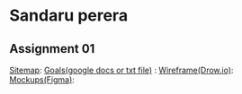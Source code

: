 # Sandaru perera

## Assignment 01
[Sitemap](https://www.gloomaps.com/26ZeegbYDi):
[Goals(google docs or txt file)](https://docs.google.com/document/d/1Vbo9xg4TelY-2AQkbyodPzCTfQ0dXKsycsz2cWXLLvA/edit?usp=sharing) :
[Wireframe(Drow.io)](https://drive.google.com/file/d/1DUZopX8EyDb42wY38jklNN9EMzruX_xX/view?usp=sharing):
[Mockups(Figma)](https://www.figma.com/design/S85l1tsrNqlO2nDGxXwTt0/MyPortfolio-Design?node-id=0-1&t=t11I6qXbhhFtgsbJ-1):
